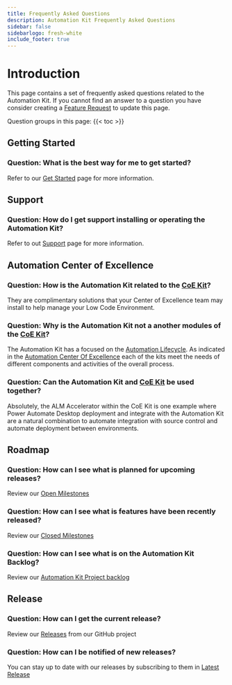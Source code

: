 ```yaml
---
title: Frequently Asked Questions
description: Automation Kit Frequently Asked Questions
sidebar: false
sidebarlogo: fresh-white
include_footer: true
---
```


# Introduction

This page contains a set of frequently asked questions related to the Automation Kit. If you cannot find an answer to a question you have consider creating a [Feature Request](https://github.com/microsoft/powercat-automation-kit/issues/new/choose) to update this page.

Question groups in this page:
{{< toc >}}

## Getting Started

### **Question:** What is the best way for me to get started?

Refer to our [Get Started](/get-started) page for more information.

## Support

### **Question:** How do I get support installing or operating the Automation Kit?

Refer to out [Support](/support) page for more information.

## Automation Center of Excellence

### **Question:** How is the Automation Kit related to the [CoE Kit](https://learn.microsoft.com/power-platform/guidance/coe/starter-kit)?

They are complimentary solutions that your Center of Excellence team may install to help manage your Low Code Environment.

### **Question:** Why is the Automation Kit not a another modules of the [CoE Kit](https://learn.microsoft.com/power-platform/guidance/coe/starter-kit)?

The Automation Kit has a focused on the [Automation Lifecycle](https://learn.microsoft.com/power-automate/guidance/automation-kit/overview/automation-coe-strategy#automation-lifecycle). As indicated in the [Automation Center Of Excellence](https://learn.microsoft.com/en-us/power-automate/guidance/automation-kit/overview/automation-coe-strategy#automation-center-of-excellence) each of the kits meet the needs of different components and activities of the overall process.

### **Question:** Can the Automation Kit and [CoE Kit](https://learn.microsoft.com/power-platform/guidance/coe/starter-kit) be used together?

Absolutely, the ALM Accelerator within the CoE Kit is one example where Power Automate Desktop deployment and integrate with the Automation Kit are a natural combination to automate integration with source control and automate deployment between environments.

## Roadmap

### **Question:** How can I see what is planned for upcoming releases?

Review our [Open Milestones](https://github.com/microsoft/powercat-automation-kit/milestones?state=open)

### **Question:** How can I see what is features have been recently released?

Review our [Closed Milestones](https://github.com/microsoft/powercat-automation-kit/milestones?state=closed)

### **Question:** How can I see what is on the Automation Kit Backlog?

Review our [Automation Kit Project backlog](https://github.com/orgs/microsoft/projects/486/views/1)

## Release

### **Question:** How can I get the current release?

Review our [Releases](https://github.com/microsoft/powercat-automation-kit/releases) from our GitHub project

### **Question:** How can I be notified of new releases?

You can stay up to date with our releases by subscribing to them in [Latest Release](https://github.com/microsoft/powercat-automation-kit#latest-release)